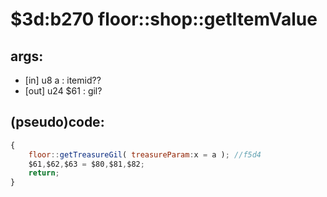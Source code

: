 ﻿
# $3d:b270 floor::shop::getItemValue


## args:
+	[in] u8 a : itemid??
+	[out] u24 $61 : gil?
## (pseudo)code:
```js
{
	floor::getTreasureGil( treasureParam:x = a ); //f5d4
	$61,$62,$63 = $80,$81,$82;
	return;
}
```



